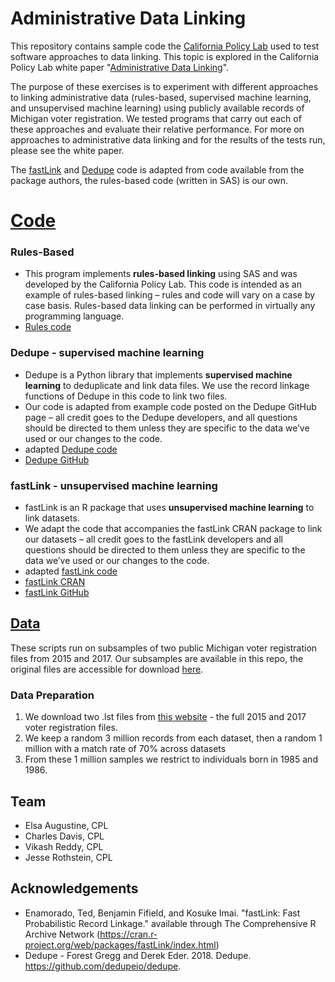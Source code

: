 ﻿# Administrative Data Linking

This repository contains sample code the [California Policy Lab] used to test software approaches to data linking. This topic is explored in the California Policy Lab white paper "[Administrative Data Linking]". 

The purpose of these exercises is to experiment with different approaches to linking administrative data (rules-based, supervised machine learning, and unsupervised machine learning) using publicly available records of Michigan voter registration. We tested programs that carry out each of these approaches and evaluate their relative performance. For more on approaches to administrative data linking and for the results of the tests run, please see the white paper. 

The [fastLink] and [Dedupe] code is adapted from code available from the package authors, the rules-based code (written in SAS) is our own. 

# [Code]

### Rules-Based

  - This program implements **rules-based linking** using SAS and was developed by the California Policy Lab. This code is intended as an example of rules-based linking – rules and code will vary on a case by case basis. Rules-based data linking can be performed in virtually any programming language. 
  - [Rules code]

### Dedupe - supervised machine learning
- Dedupe is a Python library that implements **supervised machine learning** to deduplicate and link data files. We use the record linkage functions of Dedupe in this code to link two files. 
- Our code is adapted from example code posted on the Dedupe GitHub page – all credit goes to the Dedupe developers, and all questions should be directed to them unless they are specific to the data we’ve used or our changes to the code.
- adapted [Dedupe code]
- [Dedupe GitHub]

### fastLink - unsupervised machine learning
- fastLink is an R package that uses **unsupervised machine learning** to link datasets. 
- We adapt the code that accompanies the fastLink CRAN package to link our datasets – all credit goes to the fastLink developers and all questions should be directed to them unless they are specific to the data we’ve used or our changes to the code.
- adapted [fastLink code]
- [fastLink CRAN]
- [fastLink GitHub]

## [Data]
These scripts run on subsamples of two public Michigan voter registration files from 2015 and 2017. Our subsamples are available in this repo, the original files are accessible for download [here]. 

### Data Preparation
1.	We download two .lst files from [this website] - the full 2015 and 2017 voter registration files. 
2.	We keep a random 3 million records from each dataset, then a random 1 million with a match rate of 70% across datasets
3.	From these 1 million samples we restrict to individuals born in 1985 and 1986. 

## Team
- Elsa Augustine, CPL
- Charles Davis, CPL
- Vikash Reddy, CPL
- Jesse Rothstein, CPL

## Acknowledgements
- Enamorado, Ted, Benjamin Fifield, and Kosuke Imai. "fastLink: Fast Probabilistic Record Linkage." available through The Comprehensive R Archive Network (https://cran.r-project.org/web/packages/fastLink/index.html)  
- Dedupe - Forest Gregg and Derek Eder. 2018. Dedupe. https://github.com/dedupeio/dedupe. 


[//]: # (These are reference links used in the body of this note and get stripped out when the markdown processor does its job. There is no need to format nicely because it shouldn't be seen. Thanks SO - http://stackoverflow.com/questions/4823468/store-comments-in-markdown-syntax)

   [California Policy Lab]: <https://www.capolicylab.org/?>
   [Administrative Data Linking]: <LINK HERE>
   [Dedupe GitHub]: <https://github.com/dedupeio/dedupe>
   [Dedupe]: <https://github.com/dedupeio/dedupe>
   [fastLink GitHub]: <https://github.com/kosukeimai/fastLink>
   [fastLink]: <https://github.com/kosukeimai/fastLink>
   [fastLink CRAN]: <https://github.com/kosukeimai/fastLink>
   [here]: <http://michiganvoters.info/>
   [this website]: <http://michiganvoters.info/>
   [fastLink code]: <code/fastLink.R>
   [Dedupe code]: <code/dedupe.py>
   [Rules code]: <code/rules.sas>
   [Data]: <data>
   [Code]: <code>
   

